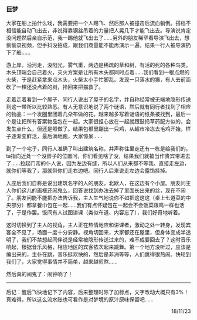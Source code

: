 ### 巨梦

大家在船上拍什么戏，我需要把一个人踢飞、然后那人被撞击后流血躺倒。搭档不相信能自动飞出去，非说得靠钢丝吊着的力量把人晃几下才能飞出去。导演说肯定没问题然后亲自示范，我一踢他就飞出去了……另外的朋友稀罕看导演飞出去，想偷偷录视频，但手抖没拍成，跟我们商量能不能再演示一遍，结果一行人被导演扔下了船……

游上岸，沿河走，没阳光，雾气重，两边是稀疏的草和树，有活的死的各种鸟类。木头顶端会自己着火，灭火方案是让所有木头都同时点着……我们看到一根点燃的火柴，于是赶紧拿来点木头，火柴太小手忙脚乱。发现一只落水的猫，有人去前面砍了一棵还没点着的树，拎回来把猫救了。

走着走着看到一个屋子，同行人说出了屋子的名字，并自称经常被无端地隐形传送到这一带所以比较熟悉。有人无意识地说了两个谜语，然后就有同行者找到了相应的物品：一个发圈里团着几朵布做的花。越来越多写着谜语的纸条被找到，最后一个是让把所有答案物品包在一起。大家很担心放在一起就跟鼓捣草药配方似的，会发生点什么，但还是照做了。结果包袱里蹦出一只鸡，从超市冷冻去毛鸡开始，样子逐渐变鲜活，最后满地跑，大家惊呆……

到了一个宅子，同行人准确了叫出建筑名称，并声称往里走还有一栋是给我们的。ta指向近处一个没房子的位置问，你们看见啥了没，结果我们就被当作贵宾带进去了……拉起门帘的仆人说，因为左边有缝，所以人们从来都不等我、直接走左边，就你们等我了，那就带你们走右边吧。同行人后来说走左边会露馅挂掉。

入座后我们自称是说出建筑名字的人的朋友，北欧人，在这边有个小屋。朋友问主人你们这儿的画框还闹鬼么，回答说找到办法去掉了里面长出来的丝，现在不闹了。朋友问能不能把办法告诉我，主人生气地说你不如把这这这（桌上七道菜的中央部分）都拿餐巾包在一起……我们有点怀疑包在一起会不会饭菜跟鸡一样也活了，于是作罢。饭间有人试图讲课（类似布道、内容忘了），我们好奇地听着。

这时切换到了主人的视角，主人正在热情地应和讲课者，激动之处一转身，发现宾客全不见了，场面一度十分安静。视角切回来，大家都还在屋里，但身体变成半透明了，我们不禁想起同伴说是经常被隐形传送过来的，难不成要回去了？这时音乐响起，根据音乐风格，相应地区的宾客依次起来跳舞。第一个地方没听过，应该是编出来的，主仆在跳，音乐挺欢快的，然后是非洲等等，人们跳得很热闹。快轮到我们了，大家觉得事情并不简单，越来越煎熬……

然后真的闹鬼了：闹钟响了！

------------

后记：醒后飞快地记下了内容，后来整理时除了加标点，文字改动大概只有3%！真难得，所以这么流水账也可看作是对梦境的原汁原味保留吧……

<p align="right">18/11/23</p>